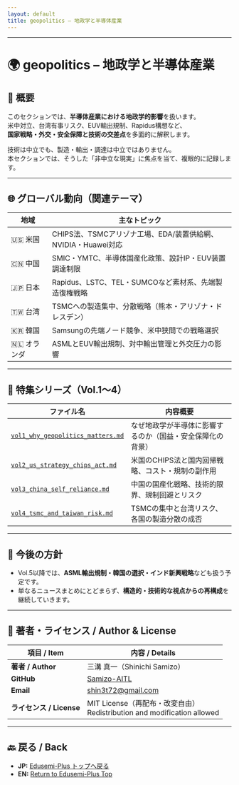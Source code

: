 ```yaml
---
layout: default
title: geopolitics – 地政学と半導体産業
---
```


---

# 🌍 geopolitics – 地政学と半導体産業

## 🧭 概要

このセクションでは、**半導体産業における地政学的影響**を扱います。  
米中対立、台湾有事リスク、EUV輸出規制、Rapidus構想など、  
**国家戦略・外交・安全保障と技術の交差点**を多面的に解釈します。

技術は中立でも、製造・輸出・調達は中立ではありません。  
本セクションでは、そうした「非中立な現実」に焦点を当て、複眼的に記録します。

---

## 🌐 グローバル動向（関連テーマ）

| 地域       | 主なトピック                                                                 |
|------------|------------------------------------------------------------------------------|
| 🇺🇸 米国    | CHIPS法、TSMCアリゾナ工場、EDA/装置供給網、NVIDIA・Huawei対応               |
| 🇨🇳 中国    | SMIC・YMTC、半導体国産化政策、設計IP・EUV装置調達制限                       |
| 🇯🇵 日本    | Rapidus、LSTC、TEL・SUMCOなど素材系、先端製造復権戦略                        |
| 🇹🇼 台湾    | TSMCへの製造集中、分散戦略（熊本・アリゾナ・ドレスデン）                     |
| 🇰🇷 韓国    | Samsungの先端ノード競争、米中狭間での戦略選択                               |
| 🇳🇱 オランダ | ASMLとEUV輸出規制、対中輸出管理と外交圧力の影響                            |

---

## 📘 特集シリーズ（Vol.1〜4）

| ファイル名                                  | 内容概要                                               |
|---------------------------------------------|--------------------------------------------------------|
| [`vol1_why_geopolitics_matters.md`](./vol1_why_geopolitics_matters.md)         | なぜ地政学が半導体に影響するのか（国益・安全保障化の背景）     |
| [`vol2_us_strategy_chips_act.md`](./vol2_us_strategy_chips_act.md)                 | 米国のCHIPS法と国内回帰戦略、コスト・規制の副作用             |
| [`vol3_china_self_reliance.md`](./vol3_china_self_reliance.md) | 中国の国産化戦略、技術的限界、規制回避とリスク                |
| [`vol4_tsmc_and_taiwan_risk.md`](./vol4_tsmc_and_taiwan_risk.md) | TSMCの集中と台湾リスク、各国の製造分散の成否                   |

---

## 📌 今後の方針

- Vol.5以降では、**ASML輸出規制・韓国の選択・インド新興戦略**なども扱う予定です。  
- 単なるニュースまとめにとどまらず、**構造的・技術的な視点からの再構成**を継続していきます。

---

## 👤 **著者・ライセンス / Author & License**

| **項目 / Item** | **内容 / Details** |
|-----------------|--------------------|
| **著者 / Author** | 三溝 真一（Shinichi Samizo） |
| **GitHub** | [Samizo-AITL](https://github.com/Samizo-AITL) |
| **Email** | [shin3t72@gmail.com](mailto:shin3t72@gmail.com) |
| **ライセンス / License** | MIT License（再配布・改変自由）<br>Redistribution and modification allowed |

---

## 🔙 戻る / Back
- **JP:** [Edusemi-Plus トップへ戻る](https://samizo-aitl.github.io/Edusemi-Plus/index.html)  
- **EN:** [Return to Edusemi-Plus Top](https://samizo-aitl.github.io/Edusemi-Plus/index.html)
